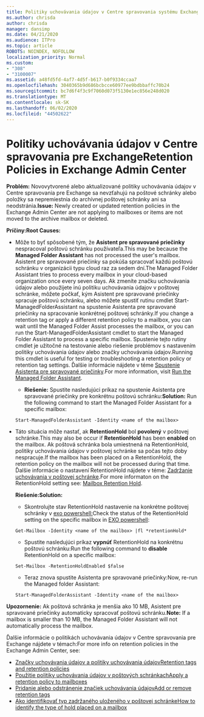 ```yaml
---
title: Politiky uchovávania údajov v Centre spravovania systému Exchange nefungujú
ms.author: chrisda
author: chrisda
manager: dansimp
ms.date: 04/21/2020
ms.audience: ITPro
ms.topic: article
ROBOTS: NOINDEX, NOFOLLOW
localization_priority: Normal
ms.custom:
- "308"
- "3100007"
ms.assetid: a48fd5fd-4af7-4d5f-b617-b0f9334ccaa7
ms.openlocfilehash: 3040365b9d686bcbcce60977ee9bdbbaffc70b24
ms.sourcegitcommit: bc7d6f4f3c9f7060d073f5130e1ec856e248d020
ms.translationtype: MT
ms.contentlocale: sk-SK
ms.lasthandoff: 06/02/2020
ms.locfileid: "44502622"
---
```

# <a name="retention-policies-in-exchange-admin-center"></a><span data-ttu-id="451a2-102">Politiky uchovávania údajov v Centre spravovania pre Exchange</span><span class="sxs-lookup"><span data-stu-id="451a2-102">Retention Policies in Exchange Admin Center</span></span>

 <span data-ttu-id="451a2-103">**Problém:** Novovytvorené alebo aktualizované politiky uchovávania údajov v Centre spravovania pre Exchange sa nevzťahujú na poštové schránky alebo položky sa nepremiestnia do archívnej poštovej schránky ani sa neodstránia.</span><span class="sxs-lookup"><span data-stu-id="451a2-103">**Issue:** Newly created or updated retention policies in the Exchange Admin Center are not applying to mailboxes or items are not moved to the archive mailbox or deleted.</span></span> 
  
 <span data-ttu-id="451a2-104">**Príčiny:**</span><span class="sxs-lookup"><span data-stu-id="451a2-104">**Root Causes:**</span></span>
  
- <span data-ttu-id="451a2-105">Môže to byť spôsobené tým, že **Asistent pre spravované priečinky** nespracoval poštovú schránku používateľa.</span><span class="sxs-lookup"><span data-stu-id="451a2-105">This may be because the **Managed Folder Assistant** has not processed the user's mailbox.</span></span> <span data-ttu-id="451a2-106">Asistent pre spravované priečinky sa pokúša spracovať každú poštovú schránku v organizácii typu cloud raz za sedem dní.</span><span class="sxs-lookup"><span data-stu-id="451a2-106">The Managed Folder Assistant tries to process every mailbox in your cloud-based organization once every seven days.</span></span> <span data-ttu-id="451a2-107">Ak zmeníte značku uchovávania údajov alebo použijete inú politiku uchovávania údajov v poštovej schránke, môžete počkať, kým Asistent pre spravované priečinky spracuje poštovú schránku, alebo môžete spustiť rutinu cmdlet Start-ManagedFolderAssistant na spustenie Asistenta pre spravované priečinky na spracovanie konkrétnej poštovej schránky.</span><span class="sxs-lookup"><span data-stu-id="451a2-107">If you change a retention tag or apply a different retention policy to a mailbox, you can wait until the Managed Folder Assist processes the mailbox, or you can run the Start-ManagedFolderAssistant cmdlet to start the Managed Folder Assistant to process a specific mailbox.</span></span> <span data-ttu-id="451a2-108">Spustenie tejto rutiny cmdlet je užitočné na testovanie alebo riešenie problémov s nastavením politiky uchovávania údajov alebo značky uchovávania údajov.</span><span class="sxs-lookup"><span data-stu-id="451a2-108">Running this cmdlet is useful for testing or troubleshooting a retention policy or retention tag settings.</span></span> <span data-ttu-id="451a2-109">Ďalšie informácie nájdete v téme [Spustenie Asistenta pre spravované priečinky](https://msdn.microsoft.com/library/gg271153%28v=exchsrvcs.149%29.aspx#managedfolderassist).</span><span class="sxs-lookup"><span data-stu-id="451a2-109">For more information, visit [Run the Managed Folder Assistant](https://msdn.microsoft.com/library/gg271153%28v=exchsrvcs.149%29.aspx#managedfolderassist).</span></span>
    
  - <span data-ttu-id="451a2-110">**Riešenie:** Spustite nasledujúci príkaz na spustenie Asistenta pre spravované priečinky pre konkrétnu poštovú schránku:</span><span class="sxs-lookup"><span data-stu-id="451a2-110">**Solution:** Run the following command to start the Managed Folder Assistant for a specific mailbox:</span></span>
    
  ```
  Start-ManagedFolderAssistant -Identity <name of the mailbox>
  ```

- <span data-ttu-id="451a2-111">Táto situácia môže nastať, ak **RetentionHold** bol **povolený** v poštovej schránke.</span><span class="sxs-lookup"><span data-stu-id="451a2-111">This may also be occur if **RetentionHold** has been **enabled** on the mailbox.</span></span> <span data-ttu-id="451a2-112">Ak poštová schránka bola umiestnená na RetentionHold, politiky uchovávania údajov v poštovej schránke sa počas tejto doby nespracuje.</span><span class="sxs-lookup"><span data-stu-id="451a2-112">If the mailbox has been placed on a RetentionHold, the retention policy on the mailbox will not be processed during that time.</span></span> <span data-ttu-id="451a2-113">Ďalšie informácie o nastavení RetentionHold nájdete v téme: [Zadržanie uchovávania v poštovej schránke](https://docs.microsoft.com/exchange/security-and-compliance/messaging-records-management/mailbox-retention-hold).</span><span class="sxs-lookup"><span data-stu-id="451a2-113">For more informaton on the RetentionHold setting see: [Mailbox Retention Hold](https://docs.microsoft.com/exchange/security-and-compliance/messaging-records-management/mailbox-retention-hold).</span></span>
    
    <span data-ttu-id="451a2-114">**Riešenie:**</span><span class="sxs-lookup"><span data-stu-id="451a2-114">**Solution:**</span></span>
    
  - <span data-ttu-id="451a2-115">Skontrolujte stav RetentionHold nastavenie na konkrétne poštovej schránky v [exo powershell:](https://docs.microsoft.com/powershell/exchange/exchange-online/connect-to-exchange-online-powershell/connect-to-exchange-online-powershell?view=exchange-ps)</span><span class="sxs-lookup"><span data-stu-id="451a2-115">Check the status of the RetentionHold setting on the specific mailbox in [EXO powershell](https://docs.microsoft.com/powershell/exchange/exchange-online/connect-to-exchange-online-powershell/connect-to-exchange-online-powershell?view=exchange-ps):</span></span>
    
  ```
  Get-Mailbox -Identity <name of the mailbox> |fl *retentionHold*
  ```

  - <span data-ttu-id="451a2-116">Spustite nasledujúci príkaz **vypnúť** RetentionHold na konkrétnu poštovú schránku:</span><span class="sxs-lookup"><span data-stu-id="451a2-116">Run the following command to **disable** RetentionHold on a specific mailbox:</span></span>
    
  ```
  Set-Mailbox -RetentionHoldEnabled $false
  ```

  - <span data-ttu-id="451a2-117">Teraz znova spustite Asistenta pre spravované priečinky:</span><span class="sxs-lookup"><span data-stu-id="451a2-117">Now, re-run the Managed folder Assistant:</span></span>
    
  ```
  Start-ManagedFolderAssistant -Identity <name of the mailbox>
  ```

 <span data-ttu-id="451a2-118">**Upozornenie:** Ak poštová schránka je menšia ako 10 MB, Asistent pre spravované priečinky automaticky spracovať poštovú schránku.</span><span class="sxs-lookup"><span data-stu-id="451a2-118">**Note:** If a mailbox is smaller than 10 MB, the Managed Folder Assistant will not automatically process the mailbox.</span></span>
 
<span data-ttu-id="451a2-119">Ďalšie informácie o politikách uchovávania údajov v Centre spravovania pre Exchange nájdete v témach:</span><span class="sxs-lookup"><span data-stu-id="451a2-119">For more info on retention policies in the Exchange Admin Center, see:</span></span>
- [<span data-ttu-id="451a2-120">Značky uchovávania údajov a politiky uchovávania údajov</span><span class="sxs-lookup"><span data-stu-id="451a2-120">Retention tags and retention policies</span></span>](https://docs.microsoft.com/exchange/security-and-compliance/messaging-records-management/retention-tags-and-policies)
- [<span data-ttu-id="451a2-121">Použitie politiky uchovávania údajov v poštových schránkach</span><span class="sxs-lookup"><span data-stu-id="451a2-121">Apply a retention policy to mailboxes</span></span>](https://docs.microsoft.com/exchange/security-and-compliance/messaging-records-management/apply-retention-policy)
- [<span data-ttu-id="451a2-122">Pridanie alebo odstránenie značiek uchovávania údajov</span><span class="sxs-lookup"><span data-stu-id="451a2-122">Add or remove retention tags</span></span>](https://docs.microsoft.com/exchange/security-and-compliance/messaging-records-management/add-or-remove-retention-tags)
- [<span data-ttu-id="451a2-123">Ako identifikovať typ zadržaného uloženého v poštovej schránke</span><span class="sxs-lookup"><span data-stu-id="451a2-123">How to identify the type of hold placed on a mailbox</span></span>](https://docs.microsoft.com/microsoft-365/compliance/identify-a-hold-on-an-exchange-online-mailbox)
